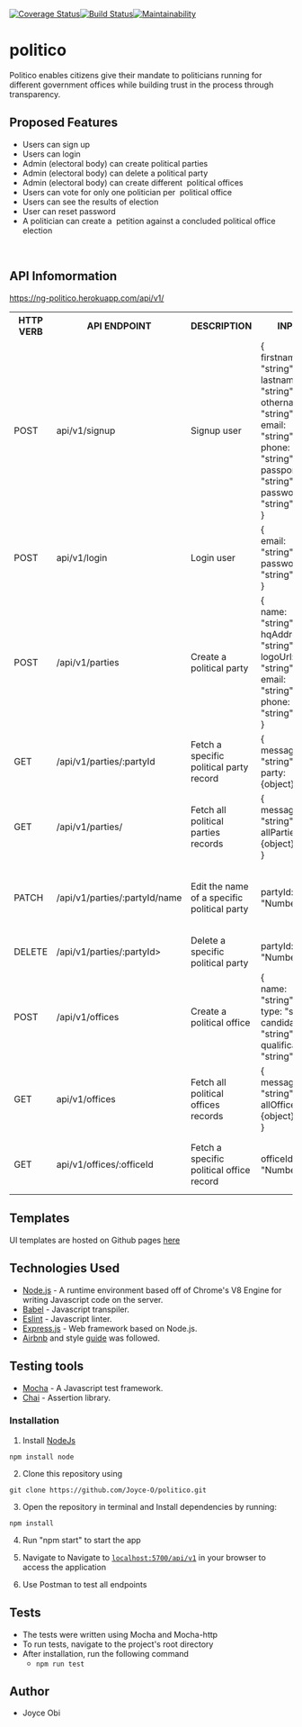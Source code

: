 [![Coverage Status](https://coveralls.io/repos/github/Joyce-O/politico/badge.svg?branch=ch-setup-server-dummydata-163462653)](https://coveralls.io/github/Joyce-O/politico?branch=ch-setup-server-dummydata-163462653)[![Build Status](https://travis-ci.com/Joyce-O/politico.svg?branch=develop)](https://travis-ci.com/Joyce-O/politico)[![Maintainability](https://api.codeclimate.com/v1/badges/007dee6ff633b33dc8ca/maintainability)](https://codeclimate.com/github/Joyce-O/politico/maintainability)

# politico
Politico enables citizens give their mandate to politicians running for different government offices while building trust in the process through transparency.

## Proposed Features
- Users can sign up <br>
- Users can login <br>
- Admin (electoral body) can create political parties<br>
- Admin (electoral body) can delete a political party<br>
- Admin (electoral body) can create different ​ political offices<br>
- Users can vote for only one politician per ​ political office<br>
- Users can see the results of election<br/>
- User can reset password<br>
- A politician can create a ​ petition​ against a concluded political office election<br>
<br/>

## API Infomormation
https://ng-politico.herokuapp.com/api/v1/

<table>

<tr><th>HTTP VERB</th><th>API ENDPOINT</th><th>DESCRIPTION</th><th>INPUT</th><th>OUTPUT</th></tr>

<tr>
<td>POST</td> <td>api/v1/signup</td>  <td>Signup user</td>
<td>
{<br> firstname: "string",<br> lastname: "string",<br> othername: "string",<br>email: "string",<br>phone: "string",<br> passportUrl: "string",<br>password: "string"<br>}
</td>
<td>
{<br> message: "string"}
</td>
</tr>

<tr>
<td>POST</td> <td>api/v1/login</td>  <td>Login user</td>
<td>
{<br> email: "string",<br>password: "string"<br>}
</td>
<td>
{<br> message: "string"}
</td>
</tr>

<tr>
<td>POST</td> <td>/api/v1/parties</td>  <td>Create a political party</td>
<td>
{<br> name: "string",<br>hqAddress: "string",<br>logoUrl: "string",<br>email: "string",<br>phone: "string"<br>}
</td>
<td>{<br>message: "string"<br>party: {object}<br>}</td>
</tr>

<tr>
<td>GET</td> <td>/api/v1/parties/:partyId</td>  <td>Fetch a specific ​ political party​ record</td>
<td>{<br>message: "string",<br>party: {object}}</td>
</tr>

<tr>
<td>GET</td> <td>/api/v1/parties/</td>  <td>Fetch all ​ political parties​ records</td>
<td>{<br>message: "string",<br>allParties: {object}<br>}</td>
</tr>

<tr>
<td>PATCH</td> <td>/api/v1/parties/:partyId/name</td>  <td>Edit the name of a specific ​ political party</td>
<td>partyId: "Number"</td>
<td>{<br>message: "string",<br>foundParty: {object}<br>}</td>
</tr>

<tr>
<td>DELETE</td> <td>/api/v1/parties/:partyId></td>  <td>Delete a specific ​ political party</td>
<td>partyId: "Number"</td>
<td>{message: {object}}</td>
</tr>

<tr>
<td>POST</td> <td>/api/v1/offices</td>  <td>Create a ​ political office</td>
<td>
{<br> name: "string",<br>type: "string",<br>candidateAge: "string",<br>qualification: "string"}
</td>
<td>{<br>message: "string,"<br>office: {object}<br>}</td>
</tr>

<tr>
<td>GET</td> <td>api/v1/offices</td>  <td>Fetch all ​ political offices​ records</td>
<td>{<br>message: "string"<br>allOffices: {object}<br>}</td>
</tr>

<tr>
<td>GET</td> <td>api/v1/offices/:officeId</td>  <td>Fetch a specific political office record</td>
<td>officeId: "Number"</td>
<td>{<br>message: "string",<br>office: {object}}</td>
</tr>

<tr>

</table>

## Templates
UI templates are hosted on Github pages [here](https://joyce-o.github.io/politico/pages/index.html)

## Technologies Used
* [Node.js](https://nodejs.org) - A runtime environment based off of Chrome's V8 Engine for writing Javascript code on the server.
* [Babel](https://babeljs.io) - Javascript transpiler.
* [Eslint](https://eslint.org/) - Javascript linter. 
* [Express.js](https://expressjs.com) - Web framework based on Node.js.
* [Airbnb](https://www.npmjs.com/package/eslint-config-airbnb) and style [guide](https://github.com/airbnb/javascript) was followed.

## Testing tools
* [Mocha](https://mochajs.org/) - A Javascript test framework.
* [Chai](http://chaijs.com) - Assertion library.


### Installation

1. Install [NodeJs](https://nodejs.org/en/download/)
```
npm install node
```
2. Clone this repository using
```
git clone https://github.com/Joyce-O/politico.git
```
3. Open the repository in terminal and Install dependencies by running:
```
npm install
```
4. Run "npm start" to start the app

5. Navigate to
Navigate to [`localhost:5700/api/v1`](localhost:3000/api/v1) in your browser to access the application

6. Use Postman to test all endpoints


## Tests

* The tests were written using Mocha and Mocha-http
* To run tests, navigate to the project's root directory
* After installation, run the following command
    - `npm run test`
    
## Author
* Joyce Obi
